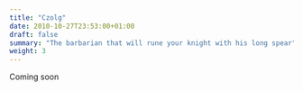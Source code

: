```yaml
---
title: "Czolg"
date: 2010-10-27T23:53:00+01:00
draft: false
summary: "The barbarian that will rune your knight with his long spear"
weight: 3
---
```


Coming soon
